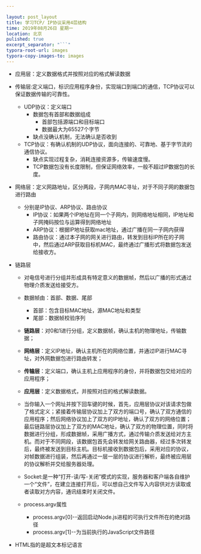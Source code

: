 ```yaml
---

layout: post_layout
title: 学习TCP/ IP协议采用4层结构
time: 2019年08月26日 星期一
location: 北京
pulished: true
excerpt_separator: "```"
typora-root-url: images
typora-copy-images-to: images
---
```


- 应用层：定义数据格式并按照对应的格式解读数据

- 传输层:定义端口，标识应用程序身份，实现端口到端口的通信，TCP协议可以保证数据传输的可靠性。

  - UDP协议：定义端口
    - 数据包有首部和数据组成
      - 首部包括源端口和目标端口
      - 数据最大为65527个字节
    - 缺点没确认机制，无法确认是否收到
  - TCP协议：有确认机制的UDP协议，面向连接的、可靠地、基于字节流的通信协议。
    - 缺点实现过程复杂，消耗连接资源多，传输速度慢。
    - TCP数据包没有长度限制，但保证网络效率，一般不超过IP数据包的长度。

- 网络层：定义网路地址，区分两段，子网内MAC寻址，对于不同子网的数据包进行路由

  - 分别是IP协议、ARP协议、路由协议
    - IP协议：如果两个IP地址在同一个子网内，则网络地址相同，IP地址和子网掩码按位与运算得到网络地址
    - ARP协议：根据IP地址获取mac地址，通过广播在同一子网内获得
    - 路由协议：通过本子网的网关进行路由，转发到目标IP所在的子网中，然后通过ARP获取目标机MAC，最终通过广播形式将数据包发送给接收方。

- 链路层

  - 对电信号进行分组并形成具有特定意义的数据帧，然后以广播的形式通过物理介质发送给接受方。
  - 数据帧由：首部、数据、尾部
    - 首部：包含目标MAC地址，源MAC地址和类型
    - 尾部：数据帧校验序列

  - **链路层**：对0和1进行分组，定义数据帧，确认主机的物理地址，传输数据；
  - **网络层**：定义IP地址，确认主机所在的网络位置，并通过IP进行MAC寻址，对外网数据包进行路由转发；
  - **传输层**：定义端口，确认主机上应用程序的身份，并将数据包交给对应的应用程序；
  - **应用层**：定义数据格式，并按照对应的格式解读数据。
  - 当你输入一个网址并按下回车键的时候，首先，应用层协议对该请求包做了格式定义；紧接着传输层协议加上了双方的端口号，确认了双方通信的应用程序；然后网络协议加上了双方的IP地址，确认了双方的网络位置；最后链路层协议加上了双方的MAC地址，确认了双方的物理位置，同时将数据进行分组，形成数据帧，采用广播方式，通过传输介质发送给对方主机。而对于不同网段，该数据包首先会转发给网关路由器，经过多次转发后，最终被发送到目标主机。目标机接收到数据包后，采用对应的协议，对帧数据进行组装，然后再通过一层一层的协议进行解析，最终被应用层的协议解析并交给服务器处理。

  - Socket:是一种“打开-读/写-关闭”模式的实现，服务器和客户端各自维护一个“文件”，在建立连接打开后，可以想自己文件写入内容供对方读取或者读取对方内容，通讯结束时关闭文件。
  - process.argv属性
    - process.argv[0]--返回启动Node.js进程的可执行文件所在的绝对路径
    - process.argv[1]--为当前执行的JavaScript文件路径

- HTML指的是超文本标记语言